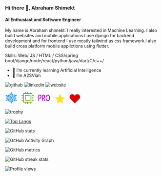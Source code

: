 ### Hi there 👋, Abraham Shimekt
#### AI Enthusiast and Software Engineer

My name is Abraham shimekt. I really interested in Machine Learning. I also build websites and mobile applications.I use django for backend development and for frontend I use mostly tailwind as css framework.I also build cross platform mobile applictions using flutter.

Skills: Web/ JS / HTML / CSS/spring boot/django/node/react/python/java/dart/C/c++/

- 🔭  I’m currently learning Artificial Intelligence
- 🌱 I’m A2SVian


[<img src='https://cdn.jsdelivr.net/npm/simple-icons@3.0.1/icons/github.svg' alt='github' height='40'>](https://github.com/Abe40)  [<img src='https://cdn.jsdelivr.net/npm/simple-icons@3.0.1/icons/linkedin.svg' alt='linkedin' height='40'>](https://www.linkedin.com/in/https://www.linkedin.com/in/abraham-shimekt-6150a320b//)  [<img src='https://cdn.jsdelivr.net/npm/simple-icons@3.0.1/icons/icloud.svg' alt='website' height='40'>](https://6231115da0509535a4340265--wonderful-yalow-6a29a3.netlify.app/)  

<a href='https://archiveprogram.github.com/'><img src='https://raw.githubusercontent.com/acervenky/animated-github-badges/master/assets/acbadge.gif' width='40' height='40'></a> <a href='https://docs.github.com/en/developers'><img src='https://raw.githubusercontent.com/acervenky/animated-github-badges/master/assets/devbadge.gif' width='40' height='40'></a> <a href='https://github.com/pricing'><img src='https://raw.githubusercontent.com/acervenky/animated-github-badges/master/assets/pro.gif' width='40' height='40'></a> <a href='https://stars.github.com/'><img src='https://raw.githubusercontent.com/acervenky/animated-github-badges/master/assets/starbadge.gif' width='35' height='35'></a> <a href='https://docs.github.com/en/github/supporting-the-open-source-community-with-github-sponsors'><img src='https://raw.githubusercontent.com/acervenky/animated-github-badges/master/assets/sponsorbadge.gif' width='35' height='35'></a> 

[![trophy](https://github-profile-trophy.vercel.app/?username=abrahamshimekt)](https://github.com/ryo-ma/github-profile-trophy)

[![Top Langs](https://github-readme-stats.vercel.app/api/top-langs/?username=abrahamshimekt)](https://github.com/anuraghazra/github-readme-stats)

![GitHub stats](https://github-readme-stats.vercel.app/api?username=abrahamshimekt&show_icons=true&count_private=true)  

![GitHub Activity Graph](https://activity-graph.herokuapp.com/graph?username=abrahamshimekt)  

![GitHub metrics](https://metrics.lecoq.io/abrahamshimekt)  

![GitHub streak stats](https://github-readme-streak-stats.herokuapp.com/?user=abrahamshimekt)  

![Profile views](https://gpvc.arturio.dev/abrahamshimekt)  
